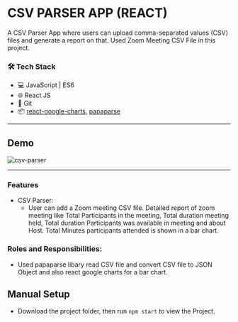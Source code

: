 # CSV PARSER APP (REACT)     

A CSV Parser App where users can upload comma-separated values (CSV) files and generate a report on that.
Used Zoom Meeting CSV File in this project. 

### 🛠️ Tech Stack

- 💻 JavaScript | ES6
- 🌐 React JS
- 🔧 Git 
- 📦 [react-google-charts](https://github.com/rakannimer/react-google-charts), [papaparse](https://github.com/mholt/PapaParse)
---
## Demo

![csv-parser](https://user-images.githubusercontent.com/93823982/143047381-b352eddf-1035-4ff1-b30a-db904612288c.gif)

---
### Features

- CSV Parser:
  - User can add a Zoom meeting CSV file. Detailed report of zoom meeting like Total Participants in the meeting, Total duration meeting held, Total duration Participants was available in meeting and about Host. Total Minutes participants attended is shown in a bar chart.

### Roles and Responsibilities:
  - Used papaparse libary read CSV file and convert CSV file to JSON Object and also react google charts for a bar chart.

## Manual Setup
- Download the project folder, then run `npm start` to view the Project.